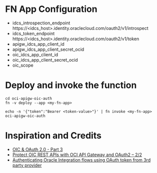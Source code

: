 # FN App Configuration
* idcs_introspection_endpoint https://<idcs_host>.identity.oraclecloud.com/oauth2/v1/introspect
* idcs_token_endpoint         https://<idcs_host>.identity.oraclecloud.com/oauth2/v1/token
* apigw_idcs_app_client_id
* apigw_idcs_app_client_secret_ocid
* oic_idcs_app_client_id
* oic_idcs_app_client_secret_ocid
* oic_scope

# Deploy and invoke the function

    cd oci-apigw-oic-auth
    fn -v deploy --app <my-fn-app>

    echo -n '{"token":"Bearer <token-value>"}' | fn invoke <my-fn-app> oci-apigw-oic-auth

# Inspiration and Credits
* [OIC & OAuth 2.0 - Part 3](http://niallcblogs.blogspot.com/2022/04/908-oic-oauth-20-part-3.html)
* [Protect OIC REST APIs with OCI API Gateway and OAuth2 – 2/2](https://mytechretreat.com/protect-oic-rest-apis-with-oci-api-gateway-and-oauth2-2-2/)
* [Authenticating Oracle Integration flows using OAuth token from 3rd party provider](https://blogs.oracle.com/integration/post/authenticating-oic-flows-through-third-party-bearer-token)